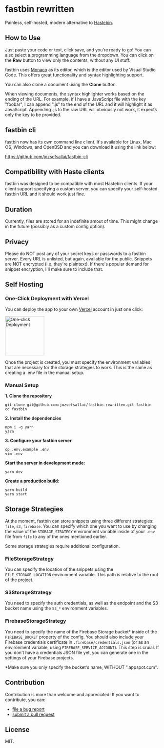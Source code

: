 # fastbin rewritten

Painless, self-hosted, modern alternative to [Hastebin](https://hastebin.com/).

## How to Use

Just paste your code or text, click save, and you're ready to go! You can also
select a programming language from the dropdown. You can click on the **Raw**
button to view only the contents, without any UI stuff.

fastbin uses [Monaco](https://microsoft.github.io/monaco-editor/) as its editor,
which is the editor used by Visual Studio Code. This offers great functionality
and syntax highlighting support.

You can also clone a document using the **Clone** button.

When viewing documents, the syntax highlighter works based on the ending of the
URL. For example, if I have a JavaScript file with the key "foobar", I can
append ".js" to the end of the URL and it will highlight it as JavaScript.
Appending .js to the raw URL will obviously not work, it expects only the key to
be provided.

## fastbin cli

fastbin now has its own command line client. It's available for Linux, Mac OS,
Windows, and OpenBSD and you can download it using the link below:

https://github.com/jozsefsallai/fastbin-cli

## Compatibility with Haste clients

fastbin was designed to be compatible with most Hastebin clients. If your client
support specifying a custom server, you can specify your self-hosted fastbin URL
and it should work just fine.

## Duration

Currently, files are stored for an indefinite amout of time. This might change
in the future (possibly as a custom config option).

## Privacy

Please do NOT post any of your secret keys or passwords to a fastbin server.
Every URL is unlisted, but again, available for the public. Snippets are NOT
encrypted (i.e. they're plaintext). If there's popular demand for snippet
encryption, I'll make sure to include that.

## Self Hosting

### One-Click Deployment with Vercel

You can deploy the app to your own [Vercel](https://vercel.com) account in just
one click:

<a href="https://vercel.com/new/project?template=jozsefsallai/fastbin-rewritten"><img width="128" src="https://vercel.com/button" alt="One-click Deployment" /></a>

Once the project is created, you must specify the environment variables that are
necessary for the storage strategies to work. This is the same as creating a
.env file in the manual setup.

### Manual Setup

**1. Clone the repository**

```
git clone git@github.com:jozsefsallai/fastbin-rewritten.git fastbin
cd fastbin
```

**2. Install the dependencies**

```
npm i -g yarn
yarn
```

**3. Configure your fastbin server**

```
cp .env.example .env
vim .env
```

**Start the server in development mode:**

```
yarn dev
```

**Create a production build:**

```
yarn build
yarn start
```

## Storage Strategies

At the moment, fastbin can store snippets using three different strategies:
`file`, `s3`, `firebase`. You can specify which one you want to use by changing
the value of the `STORAGE_STRATEGY` environment variable inside of your `.env`
file from `file` to any of the ones mentioned earlier.

Some storage strategies require additional configuration.

### FileStorageStrategy

You can specify the location of the snippets using the `FILE_STORAGE_LOCATION`
environment variable. This path is relative to the root of the project.

### S3StorageStrategy

You need to specify the auth credentials, as well as the endpoint and the S3
bucket name using the `S3_*` environment variables.

### FirebaseStorageStrategy

You need to specify the name of the Firebase Storage bucket* inside of the
`FIREBASE_BUCKET` property of the config. You should also include your Firebase
credentials certificate in `.firebase/credentials.json` (or as an environment
variable, using `FIREBASE_SERVICE_ACCOUNT`). This step is cruial. If you don't
have a credentials JSON file yet, you can generate one in the settings of your
Firebase projects.

*Make sure you only specify the bucket's name, WITHOUT ".appspot.com".

## Contribution

Contribution is more than welcome and appreciated! If you want to contribute,
you can:

- [file a bug report](https://github.com/jozsefsallai/fastbin-rewritten/issues/new)
- [submit a pull request](https://github.com/jozsefsallai/fastbin-rewritten/pulls)

## License

MIT.
